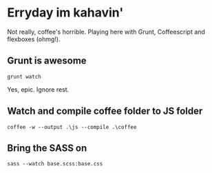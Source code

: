 # Erryday im kahavin'

Not really, coffee's horrible. Playing here with Grunt, Coffeescript and flexboxes (ohmg!).

## Grunt is awesome
    grunt watch
    
Yes, epic. Ignore rest.

## Watch and compile coffee folder to JS folder
	coffee -w --output .\js --compile .\coffee

## Bring the SASS on
	sass --watch base.scss:base.css